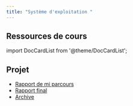 ```yaml
---
title: "Système d'exploitation "
---
```


## Ressources de cours

import DocCardList from '@theme/DocCardList';

<DocCardList />


## Projet 

+ [Rapport de mi parcours](/./img/OS-Rapport-mid.pdf)
+ [Rapport final](./img/OSRapportFinal.pdf)
+ [Archive](./img/projetSys.zip)